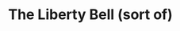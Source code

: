 ---
pid: LLP423
title: The Liberty Bell (sort of)
location_transcription: Clark Park, 19143
zipcode: '19143'
outside_phl: 
neighborhood: University City
age: '11'
age_range: 6-13
instagram: 
image_file_name: LLP_423.jpg
proposal_transcription: |-
  Axe

  Donald Trump

  The Liberty Bell


  (I'm not a good artist so imagin it in real life, thankyou)
topic: History,Philadelphia,Politics
topic_summary: 0, 0, 0
type: Sculpture Statue
keywords_other: liberty bell, trump, axe
credit: Ayush Benur
image_labels: 
twitter: 
facebook: 
permalink: "/monuments/llp423/"
layout: item-page
---